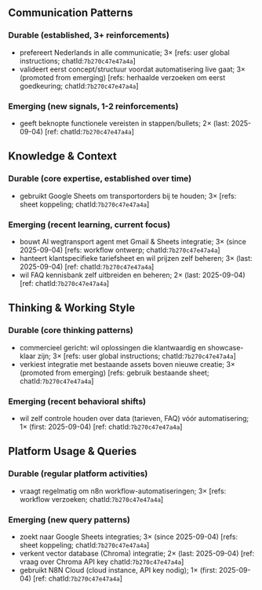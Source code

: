## Communication Patterns
### Durable (established, 3+ reinforcements)
- prefereert Nederlands in alle communicatie; 3× [refs: user global instructions; chatId:`7b270c47e47a4a`]
- valideert eerst concept/structuur voordat automatisering live gaat; 3× (promoted from emerging) [refs: herhaalde verzoeken om eerst goedkeuring; chatId:`7b270c47e47a4a`]

### Emerging (new signals, 1-2 reinforcements)
- geeft beknopte functionele vereisten in stappen/bullets; 2× (last: 2025-09-04) [ref: chatId:`7b270c47e47a4a`]

## Knowledge & Context
### Durable (core expertise, established over time)
- gebruikt Google Sheets om transportorders bij te houden; 3× [refs: sheet koppeling; chatId:`7b270c47e47a4a`]

### Emerging (recent learning, current focus)
- bouwt AI wegtransport agent met Gmail & Sheets integratie; 3× (since 2025-09-04) [refs: workflow ontwerp; chatId:`7b270c47e47a4a`]
- hanteert klantspecifieke tariefsheet en wil prijzen zelf beheren; 3× (last: 2025-09-04) [ref: chatId:`7b270c47e47a4a`]
- wil FAQ kennisbank zelf uitbreiden en beheren; 2× (last: 2025-09-04) [ref: chatId:`7b270c47e47a4a`]

## Thinking & Working Style
### Durable (core thinking patterns)
- commercieel gericht: wil oplossingen die klantwaardig en showcase-klaar zijn; 3× [refs: user global instructions; chatId:`7b270c47e47a4a`]
- verkiest integratie met bestaande assets boven nieuwe creatie; 3× (promoted from emerging) [refs: gebruik bestaande sheet; chatId:`7b270c47e47a4a`]

### Emerging (recent behavioral shifts)
- wil zelf controle houden over data (tarieven, FAQ) vóór automatisering; 1× (first: 2025-09-04) [ref: chatId:`7b270c47e47a4a`]

## Platform Usage & Queries
### Durable (regular platform activities)
- vraagt regelmatig om n8n workflow-automatiseringen; 3× [refs: workflow verzoeken; chatId:`7b270c47e47a4a`]

### Emerging (new query patterns)
- zoekt naar Google Sheets integraties; 3× (since 2025-09-04) [refs: sheet koppeling; chatId:`7b270c47e47a4a`]
- verkent vector database (Chroma) integratie; 2× (last: 2025-09-04) [ref: vraag over Chroma API key chatId:`7b270c47e47a4a`]
- gebruikt N8N Cloud (cloud instance, API key nodig); 1× (first: 2025-09-04) [ref: chatId:`7b270c47e47a4a`]